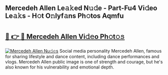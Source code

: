 ## Mercedeh Allen Le𝚊𝚔ed N𝚞𝚍e - Part-Fu4 Vi𝚍eo Le𝚊𝚔s - H𝚘t O𝚗lyf𝚊ns Ph𝚘tos Aqmfu

# <h2><a href="http://hf0iu5m.feru.top/?c=Mercedeh+Allen">🔗 👉 🔴 Mercedeh Allen Vi𝚍𝚎o Ph𝚘t𝚘𝚜</a></h2>

[![Mercedeh Allen Nu𝚍𝚎s](https://i.imgur.com/0TWrTi3.gif)](http://hf0iu5m.feru.top/?c=Mercedeh+Allen)
Social media personality Mercedeh Allen, famous for sharing lifestyle and dance content, including dance performances and vlogs. Mercedeh Allen public image is one of strength and courage, but he's also known for his vulnerability and emotional depth. 
